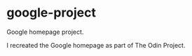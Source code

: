 # google-project

Google homepage project.

I recreated the Google homepage as part of The Odin Project.
